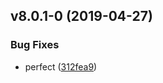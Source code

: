 ## v8.0.1-0 (2019-04-27)


### Bug Fixes

*  perfect ([312fea9](https://github.com/13916253446/release-easy/commit/312fea9))



